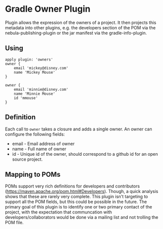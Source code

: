 Gradle Owner Plugin
===================

Plugin allows the expression of the owners of a project. It then projects this metadata into other plugins, e.g.
the developers section of the POM via the nebula-publishing-plugin or the jar manifest via the gradle-info-plugin.

Using
----------

```
apply plugin: 'owners'
owner {
    email 'mickey@disney.com'
    name 'Mickey Mouse'
}

owner {
    email 'minnie@disney.com'
    name 'Minnie Mouse'
    id 'mmouse'
}
```

Definition
----------

Each call to `owner` takes a closure and adds a single owner. An owner can configure the following fields:

* email - Email address of owner
* name - Full name of owner
* id - Unique id of the owner, should correspond to a github id for an open source project.

Mapping to POMs
---------------
POMs support very rich definitions for developers and contributors (https://maven.apache.org/pom.html#Developers). Though, a quick analysis shows that these are rarely
very complete. This plugin isn't targeting to support all the POM fields, but this could be possible in the future. The
primary goal of this plugin is to identify one or two primary contact of the project, with the expectation that
communcation with developers/collaborators would be done via a mailing list and not trolling the POM file.